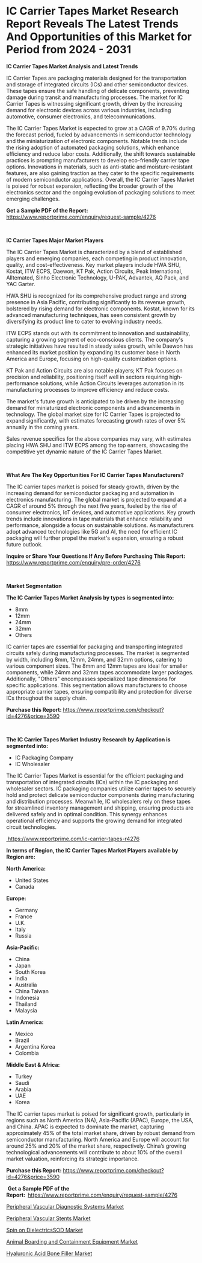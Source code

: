 <p><h1>IC Carrier Tapes Market Research Report Reveals The Latest Trends And Opportunities of this Market for Period from 2024 - 2031</h1></p><p><strong>IC Carrier Tapes Market Analysis and Latest Trends</strong></p>
<p><p>IC Carrier Tapes are packaging materials designed for the transportation and storage of integrated circuits (ICs) and other semiconductor devices. These tapes ensure the safe handling of delicate components, preventing damage during transit and manufacturing processes. The market for IC Carrier Tapes is witnessing significant growth, driven by the increasing demand for electronic devices across various industries, including automotive, consumer electronics, and telecommunications.</p><p>The IC Carrier Tapes Market is expected to grow at a CAGR of 9.70% during the forecast period, fueled by advancements in semiconductor technology and the miniaturization of electronic components. Notable trends include the rising adoption of automated packaging solutions, which enhance efficiency and reduce labor costs. Additionally, the shift towards sustainable practices is prompting manufacturers to develop eco-friendly carrier tape options. Innovations in materials, such as anti-static and moisture-resistant features, are also gaining traction as they cater to the specific requirements of modern semiconductor applications. Overall, the IC Carrier Tapes Market is poised for robust expansion, reflecting the broader growth of the electronics sector and the ongoing evolution of packaging solutions to meet emerging challenges.</p></p>
<p><strong>Get a Sample PDF of the Report:&nbsp;</strong> <a href="https://www.reportprime.com/enquiry/request-sample/4276">https://www.reportprime.com/enquiry/request-sample/4276</a></p>
<p>&nbsp;</p>
<p><strong>IC Carrier Tapes Major Market Players</strong></p>
<p><p>The IC Carrier Tapes Market is characterized by a blend of established players and emerging companies, each competing in product innovation, quality, and cost-effectiveness. Key market players include HWA SHU, Kostat, ITW ECPS, Daewon, KT Pak, Action Circuits, Peak International, Alltemated, Sinho Electronic Technology, U-PAK, Advantek, AQ Pack, and YAC Garter.</p><p>HWA SHU is recognized for its comprehensive product range and strong presence in Asia Pacific, contributing significantly to its revenue growth, bolstered by rising demand for electronic components. Kostat, known for its advanced manufacturing techniques, has seen consistent growth by diversifying its product line to cater to evolving industry needs.</p><p>ITW ECPS stands out with its commitment to innovation and sustainability, capturing a growing segment of eco-conscious clients. The company's strategic initiatives have resulted in steady sales growth, while Daewon has enhanced its market position by expanding its customer base in North America and Europe, focusing on high-quality customization options.</p><p>KT Pak and Action Circuits are also notable players; KT Pak focuses on precision and reliability, positioning itself well in sectors requiring high-performance solutions, while Action Circuits leverages automation in its manufacturing processes to improve efficiency and reduce costs.</p><p>The market's future growth is anticipated to be driven by the increasing demand for miniaturized electronic components and advancements in technology. The global market size for IC Carrier Tapes is projected to expand significantly, with estimates forecasting growth rates of over 5% annually in the coming years. </p><p>Sales revenue specifics for the above companies may vary, with estimates placing HWA SHU and ITW ECPS among the top earners, showcasing the competitive yet dynamic nature of the IC Carrier Tapes Market.</p></p>
<p>&nbsp;</p>
<p><strong>What Are The Key Opportunities For IC Carrier Tapes Manufacturers?</strong></p>
<p><p>The IC carrier tapes market is poised for steady growth, driven by the increasing demand for semiconductor packaging and automation in electronics manufacturing. The global market is projected to expand at a CAGR of around 5% through the next five years, fueled by the rise of consumer electronics, IoT devices, and automotive applications. Key growth trends include innovations in tape materials that enhance reliability and performance, alongside a focus on sustainable solutions. As manufacturers adopt advanced technologies like 5G and AI, the need for efficient IC packaging will further propel the market's expansion, ensuring a robust future outlook.</p></p>
<p><strong>Inquire or Share Your Questions If Any Before Purchasing This Report:</strong> <a href="https://www.reportprime.com/enquiry/pre-order/4276">https://www.reportprime.com/enquiry/pre-order/4276</a></p>
<p>&nbsp;</p>
<p><strong>Market Segmentation</strong></p>
<p><strong>The IC Carrier Tapes Market Analysis by types is segmented into:</strong></p>
<p><ul><li>8mm</li><li>12mm</li><li>24mm</li><li>32mm</li><li>Others</li></ul></p>
<p><p>IC carrier tapes are essential for packaging and transporting integrated circuits safely during manufacturing processes. The market is segmented by width, including 8mm, 12mm, 24mm, and 32mm options, catering to various component sizes. The 8mm and 12mm tapes are ideal for smaller components, while 24mm and 32mm tapes accommodate larger packages. Additionally, "Others" encompasses specialized tape dimensions for specific applications. This segmentation allows manufacturers to choose appropriate carrier tapes, ensuring compatibility and protection for diverse ICs throughout the supply chain.</p></p>
<p><strong>Purchase this Report:&nbsp;</strong><a href="https://www.reportprime.com/checkout?id=4276&price=3590">https://www.reportprime.com/checkout?id=4276&price=3590</a></p>
<p>&nbsp;</p>
<p><strong>The IC Carrier Tapes Market Industry Research by Application is segmented into:</strong></p>
<p><ul><li>IC Packaging Company</li><li>IC Wholesaler</li></ul></p>
<p><p>The IC Carrier Tapes Market is essential for the efficient packaging and transportation of integrated circuits (ICs) within the IC packaging and wholesaler sectors. IC packaging companies utilize carrier tapes to securely hold and protect delicate semiconductor components during manufacturing and distribution processes. Meanwhile, IC wholesalers rely on these tapes for streamlined inventory management and shipping, ensuring products are delivered safely and in optimal condition. This synergy enhances operational efficiency and supports the growing demand for integrated circuit technologies.</p></p>
<p><a href="https://www.reportprime.com/ic-carrier-tapes-r4276">&nbsp;https://www.reportprime.com/ic-carrier-tapes-r4276</a></p>
<p><strong>In terms of Region, the IC Carrier Tapes Market Players available by Region are:</strong></p>
<p>
    <p> <strong> North America: </strong>
        <ul>
            <li>United States</li>
            <li>Canada</li>
        </ul>
        </p> 
    <p> <strong> Europe: </strong>
        <ul>
            <li>Germany</li>
            <li>France</li>
            <li>U.K.</li>
            <li>Italy</li>
            <li>Russia</li>
        </ul>
        </p> 
    <p> <strong> Asia-Pacific: </strong>
        <ul>
            <li>China</li>
            <li>Japan</li>
            <li>South Korea</li>
            <li>India</li>
            <li>Australia</li>
            <li>China Taiwan</li>
            <li>Indonesia</li>
            <li>Thailand</li>
            <li>Malaysia</li>
        </ul>
        </p> 
    <p> <strong> Latin America: </strong>
        <ul>
            <li>Mexico</li>
            <li>Brazil</li>
            <li>Argentina Korea</li>
            <li>Colombia</li>
        </ul>
        </p> 
    <p> <strong> Middle East & Africa: </strong>
        <ul>
            <li>Turkey</li>
            <li>Saudi</li>
            <li>Arabia</li>
            <li>UAE</li>
            <li>Korea</li>
        </ul>
    </p>
    </p>
<p><p>The IC carrier tapes market is poised for significant growth, particularly in regions such as North America (NA), Asia-Pacific (APAC), Europe, the USA, and China. APAC is expected to dominate the market, capturing approximately 45% of the total market share, driven by robust demand from semiconductor manufacturing. North America and Europe will account for around 25% and 20% of the market share, respectively. China’s growing technological advancements will contribute to about 10% of the overall market valuation, reinforcing its strategic importance.</p></p>
<p><strong>Purchase this Report: </strong><a href="https://www.reportprime.com/checkout?id=4276&price=3590">https://www.reportprime.com/checkout?id=4276&price=3590</a></p>
<p>&nbsp;<strong>Get a Sample PDF of the Report:&nbsp;&nbsp;</strong><a href="https://www.reportprime.com/enquiry/request-sample/4276">https://www.reportprime.com/enquiry/request-sample/4276</a></p>
<p><strong></strong></p>
<p><p><a href="https://www.linkedin.com/pulse/peripheral-vascular-diagnostic-systems-market-evolution-x2iee?trackingId=RgSWNFpiRS6v%2FgCVZ72bgA%3D%3D">Peripheral Vascular Diagnostic Systems Market</a></p><p><a href="https://www.linkedin.com/pulse/market-forecasting-change-global-peripheral-vascular-stents-jz9je?trackingId=u%2F4AHH8uRDGliupoxxwKaw%3D%3D">Peripheral Vascular Stents Market</a></p><p><a href="https://github.com/RoseBoyd475/Market-Research-Report-List-1/blob/main/spin-on-dielectricssod-market.md">Spin on DielectricsSOD Market</a></p><p><a href="https://issuu.com/reportprime-2/docs/animal-boarding-and-containment-equ_793fd6547a81df">Animal Boarding and Containment Equipment Market</a></p><p><a href="https://issuu.com/reportprime-2/docs/hyaluronic-acid-bone-filler-market-_146edcf165c73a">Hyaluronic Acid Bone Filler Market</a></p></p>